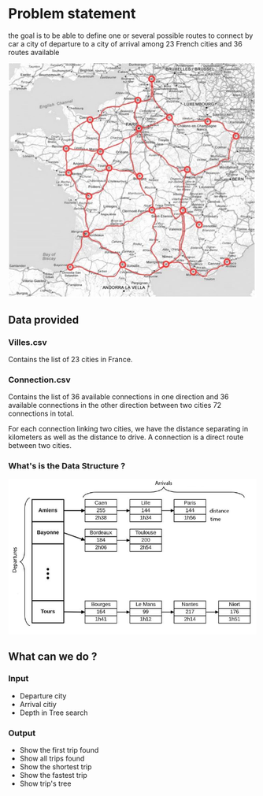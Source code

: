 # Problem statement

the goal is to be able to define one or several possible routes to connect by car a city of departure to a city of arrival among 23 French cities and 36 routes available

![Alt text](./Readme_Content/France.jpg?raw=true "Drive map")


## Data provided 

### Villes.csv

Contains the list of 23 cities in France.

### Connection.csv

Contains the list of 36 available connections in one direction and 36 available connections in the other direction between two cities 72 connections in total.

For each connection linking two cities, we have the distance separating in kilometers as well as the distance to drive. A connection is a direct route between two cities.

### What's is the Data Structure ?

![Alt text](./Readme_Content/Archi.jpg?raw=true "Data Structure")

## What can we do ?


### Input
- Departure city
- Arrival citiy
- Depth in Tree search

### Output
- Show the first trip found <br>
- Show all trips found <br>
- Show the shortest trip <br>
- Show the fastest trip <br>
- Show trip's tree <br>